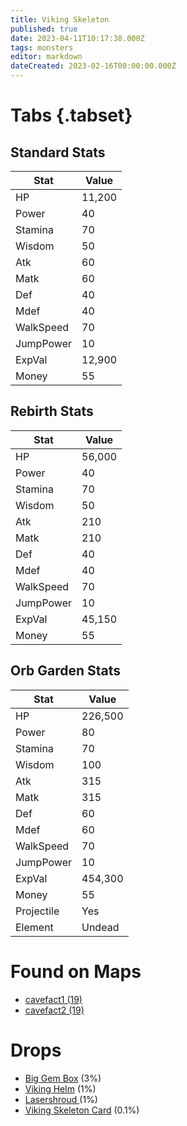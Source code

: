 ```yaml
---
title: Viking Skeleton
published: true
date: 2023-04-11T10:17:38.000Z
tags: monsters
editor: markdown
dateCreated: 2023-02-16T00:00:00.000Z
---
```


# Tabs {.tabset}

## Standard Stats

|Stat|Value|
|-|-|
|HP|11,200|
|Power|40|
|Stamina|70|
|Wisdom|50|
|Atk|60|
|Matk|60|
|Def|40|
|Mdef|40|
|WalkSpeed|70|
|JumpPower|10|
|ExpVal|12,900|
|Money|55|
## Rebirth Stats

|Stat|Value|
|-|-|
|HP|56,000|
|Power|40|
|Stamina|70|
|Wisdom|50|
|Atk|210|
|Matk|210|
|Def|40|
|Mdef|40|
|WalkSpeed|70|
|JumpPower|10|
|ExpVal|45,150|
|Money|55|
## Orb Garden Stats

|Stat|Value|
|-|-|
|HP|226,500|
|Power|80|
|Stamina|70|
|Wisdom|100|
|Atk|315|
|Matk|315|
|Def|60|
|Mdef|60|
|WalkSpeed|70|
|JumpPower|10|
|ExpVal|454,300|
|Money|55|
|Projectile|Yes|
|Element|Undead|

# Found on Maps
 * [cavefact1 (19)](/maps/cavefact1)
 * [cavefact2 (19)](/maps/cavefact2)

# Drops
 * [Big Gem Box](/items/big-gem-box) (3%)
 * [Viking Helm](/items/viking-helm) (1%)
 * [Lasershroud ](/items/lasershroud-) (1%)
 * [Viking Skeleton Card](/items/viking-skeleton-card) (0.1%)
